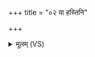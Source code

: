 +++
title = "०२ या हस्तिनि"

+++
<details><summary>मूलम् (VS)</summary>

या ह॒स्तिनि॑ द्वी॒पिनि॒ या हिर॑ण्ये॒ त्विषि॑र॒प्सु गोषु॒ या पुरु॑षेषु।  
इन्द्रं॒ या दे॒वी सु॒भगा॑ ज॒जान॒ सा न॒ ऐतु॒ वर्च॑सा संविदा॒ना ॥
</details>